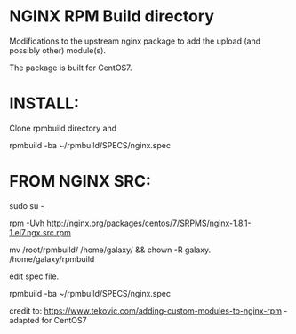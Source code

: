 # NGINX RPM Build directory

Modifications to the upstream  nginx package to add the upload (and possibly other) module(s).

The package is built for CentOS7.

INSTALL:
========

Clone rpmbuild directory and

rpmbuild -ba ~/rpmbuild/SPECS/nginx.spec

FROM NGINX SRC:
==============

sudo su -

rpm -Uvh http://nginx.org/packages/centos/7/SRPMS/nginx-1.8.1-1.el7.ngx.src.rpm

mv /root/rpmbuild/ /home/galaxy/ && chown -R galaxy. /home/galaxy/rpmbuild

edit spec file.

rpmbuild -ba ~/rpmbuild/SPECS/nginx.spec

credit to:
https://www.tekovic.com/adding-custom-modules-to-nginx-rpm - adapted for CentOS7
